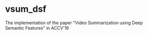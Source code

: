 # vsum_dsf
The implementation of the paper "Video Summarization using Deep Semantic Features" in ACCV'16
